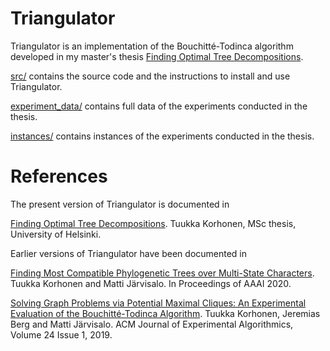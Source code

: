 # Triangulator
Triangulator is an implementation of the Bouchitté-Todinca algorithm developed in my master's thesis [Finding Optimal Tree Decompositions](http://tuukkakorhonen.com/papers/msc-thesis.pdf).

[src/](https://github.com/Laakeri/triangulator-gradu/tree/master/src) contains the source code and the instructions to install and use Triangulator.


[experiment_data/](https://github.com/Laakeri/triangulator-gradu/tree/master/experiment_data) contains full data of the experiments conducted in the thesis.


[instances/](https://github.com/Laakeri/triangulator-gradu/tree/master/instances) contains instances of the experiments conducted in the thesis.

# References
The present version of Triangulator is documented in 

[Finding Optimal Tree Decompositions](http://tuukkakorhonen.com/papers/msc-thesis.pdf). Tuukka Korhonen, MSc thesis, University of Helsinki.

Earlier versions of Triangulator have been documented in

[Finding Most Compatible Phylogenetic Trees over Multi-State Characters](https://tuukkakorhonen.com/papers/kj.aaai20.pdf). Tuukka Korhonen and Matti Järvisalo. In Proceedings of AAAI 2020.

[Solving Graph Problems via Potential Maximal Cliques: An Experimental Evaluation of the Bouchitté-Todinca Algorithm](https://tuukkakorhonen.com/papers/kbj.jea19.pdf). Tuukka Korhonen, Jeremias Berg and Matti Järvisalo. ACM Journal of Experimental Algorithmics, Volume 24 Issue 1, 2019.
